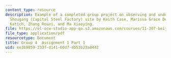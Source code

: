 ```yaml
---
content_type: resource
description: Example of a completed group project on observing and understanding the
  Shougang (Capital Steel Factory) site by Keith Case, Marissa Grace Desmond, Kristina
  Katich, Zhang Rouxi, and Ma Xiaoying.
file: https://ol-ocw-studio-app-qa.s3.amazonaws.com/courses/11-307-beijing-urban-design-studio-summer-2008/ee3b9859233fd14160d7db53b23a8442_group4_assn1_1.pdf
file_type: application/pdf
resourcetype: Document
title: Group 4  Assignment 1 Part 1
uid: ee3b9859-233f-d141-60d7-db53b23a8442
---
```

